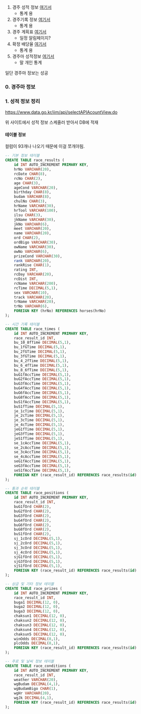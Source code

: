 1. 경주 성적 정보 [여기서](https://www.data.go.kr/tcs/dss/selectApiDataDetailView.do?publicDataPk=15063979)
	* 통계 용
3. 경주기록 정보 [여기서](https://www.data.go.kr/tcs/dss/selectApiDataDetailView.do?publicDataPk=15058305)
	* 통계 용
4. 경주 계획표 [여기서](https://www.data.go.kr/tcs/dss/selectApiDataDetailView.do?publicDataPk=15056499)
	* 일정 알림페이지?
5. 확정 배당율 [여기서](https://www.data.go.kr/tcs/dss/selectApiDataDetailView.do?publicDataPk=15057896)
	* 통계 용
6. 경주마 성적정보 [여기서](https://www.data.go.kr/tcs/dss/selectApiDataDetailView.do?publicDataPk=15058779)
	* 말 개인 통계


일단 경주마 정보는 성공

### 0. 경주마 정보 


### 1. 성적 정보 정리

https://www.data.go.kr/iim/api/selectAPIAcountView.do

위 사이트에서 성적 정보 스케줄러 받아서 DB에 적재

#### 테이블 정보

컬럼이 93개나 나오기 때문에 이걸 쪼개야됨.

```sql
-- 기본 정보 테이블
CREATE TABLE race_results (
    id INT AUTO_INCREMENT PRIMARY KEY,
    hrNo VARCHAR(20),
    rcDate CHAR(8),
    rcNo CHAR(2),
    age CHAR(3),
    ageCond VARCHAR(20),
    birthday CHAR(8),
    budam VARCHAR(8),
    chulNo CHAR(3),
    hrName VARCHAR(30),
    hrTool VARCHAR(100),
    ilsu CHAR(3),
    jkName VARCHAR(30),
    jkNo VARCHAR(6),
    meet VARCHAR(20),
    name VARCHAR(20),
    ord CHAR(2),
    ordBigo VARCHAR(30),
    owName VARCHAR(30),
    owNo VARCHAR(6),
    prizeCond VARCHAR(30),
    rank VARCHAR(20),
    rankRise CHAR(1),
    rating INT,
    rcDay VARCHAR(20),
    rcDist INT,
    rcName VARCHAR(200),
    rcTime DECIMAL(5,1),
    sex VARCHAR(10),
    track VARCHAR(20),
    trName VARCHAR(20),
    trNo VARCHAR(6),
    FOREIGN KEY (hrNo) REFERENCES horses(hrNo)
);

-- 시간 기록 테이블
CREATE TABLE race_times (
    id INT AUTO_INCREMENT PRIMARY KEY,
    race_result_id INT,
    bu_10_8fTime DECIMAL(5,1),
    bu_1fGTime DECIMAL(5,1),
    bu_2fGTime DECIMAL(5,1),
    bu_3fGTime DECIMAL(5,1),
    bu_4_2fTime DECIMAL(5,1),
    bu_6_4fTime DECIMAL(5,1),
    bu_8_6fTime DECIMAL(5,1),
    buG1fAccTime DECIMAL(5,1),
    buG2fAccTime DECIMAL(5,1),
    buG3fAccTime DECIMAL(5,1),
    buG4fAccTime DECIMAL(5,1),
    buG6fAccTime DECIMAL(5,1),
    buG8fAccTime DECIMAL(5,1),
    buS1fAccTime DECIMAL(5,1),
    buS1fTime DECIMAL(5,1),
    je_1cTime DECIMAL(5,1),
    je_2cTime DECIMAL(5,1),
    je_3cTime DECIMAL(5,1),
    je_4cTime DECIMAL(5,1),
    jeG1fTime DECIMAL(5,1),
    jeG3fTime DECIMAL(5,1),
    jeS1fTime DECIMAL(5,1),
    se_1cAccTime DECIMAL(5,1),
    se_2cAccTime DECIMAL(5,1),
    se_3cAccTime DECIMAL(5,1),
    se_4cAccTime DECIMAL(5,1),
    seG1fAccTime DECIMAL(5,1),
    seG3fAccTime DECIMAL(5,1),
    seS1fAccTime DECIMAL(5,1),
    FOREIGN KEY (race_result_id) REFERENCES race_results(id)
);

-- 통과 순위 테이블
CREATE TABLE race_positions (
    id INT AUTO_INCREMENT PRIMARY KEY,
    race_result_id INT,
    buG1fOrd CHAR(2),
    buG2fOrd CHAR(2),
    buG3fOrd CHAR(2),
    buG4fOrd CHAR(2),
    buG6fOrd CHAR(2),
    buG8fOrd CHAR(2),
    buS1fOrd CHAR(2),
    sj_1cOrd DECIMAL(5,1),
    sj_2cOrd DECIMAL(5,1),
    sj_3cOrd DECIMAL(5,1),
    sj_4cOrd DECIMAL(5,1),
    sjG1fOrd DECIMAL(5,1),
    sjG3fOrd DECIMAL(5,1),
    sjS1fOrd DECIMAL(5,1),
    FOREIGN KEY (race_result_id) REFERENCES race_results(id)
);

-- 상금 및 기타 정보 테이블
CREATE TABLE race_prizes (
    id INT AUTO_INCREMENT PRIMARY KEY,
    race_result_id INT,
    buga1 DECIMAL(12, 0),
    buga2 DECIMAL(12, 0),
    buga3 DECIMAL(12, 0),
    chaksun1 DECIMAL(12, 0),
    chaksun2 DECIMAL(12, 0),
    chaksun3 DECIMAL(12, 0),
    chaksun4 DECIMAL(12, 0),
    chaksun5 DECIMAL(12, 0),
    winOdds DECIMAL(8,1),
    plcOdds DECIMAL(8,1),
    FOREIGN KEY (race_result_id) REFERENCES race_results(id)
);

-- 주로 및 날씨 정보 테이블
CREATE TABLE race_conditions (
    id INT AUTO_INCREMENT PRIMARY KEY,
    race_result_id INT,
    weather VARCHAR(20),
    wgBudam DECIMAL(4,1),
    wgBudamBigo CHAR(1),
    wgHr VARCHAR(20),
    wgJk DECIMAL(4,1),
    FOREIGN KEY (race_result_id) REFERENCES race_results(id)
);
```


